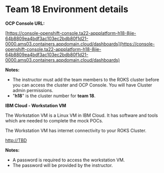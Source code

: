 # Team 18 Environment details


**OCP Console URL:** 


[https://console-openshift-console.ta22-appplatform-h18-8jie-64b8809ea4bdf3ac103ec2bdb80f1d21-0000.ams03.containers.appdomain.cloud/dashboards](https://console-openshift-console.ta22-appplatform-h18-8jie-64b8809ea4bdf3ac103ec2bdb80f1d21-0000.ams03.containers.appdomain.cloud/dashboards)


  **Notes:** 
  
  - The instructor must add the team members to the ROKS cluster before you can access the cluster and OCP Console. You will have Cluster admin permissions.  
  - "**h18**" is the cluster number for **team 18**. 


**IBM Cloud - Workstation VM**

  The Workstation VM is a Linux VM in IBM Cloud. It has software and tools which are needed to complete the mock POCs. 
  
  The Workstation VM has internet connectivity to your ROKS Cluster. 
  
  [http://TBD](http://TBD)

 
  **Notes:** 
  
  - A password is required to access the workstation VM. 
  - The password will be provided by the instructor.  

